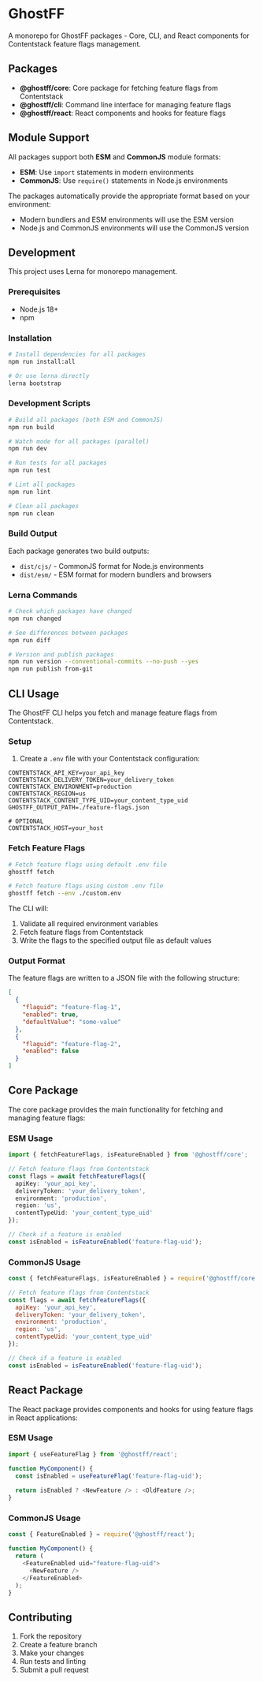 # GhostFF

A monorepo for GhostFF packages - Core, CLI, and React components for Contentstack feature flags management.

## Packages

- **@ghostff/core**: Core package for fetching feature flags from Contentstack
- **@ghostff/cli**: Command line interface for managing feature flags
- **@ghostff/react**: React components and hooks for feature flags

## Module Support

All packages support both **ESM** and **CommonJS** module formats:

- **ESM**: Use `import` statements in modern environments
- **CommonJS**: Use `require()` statements in Node.js environments

The packages automatically provide the appropriate format based on your environment:
- Modern bundlers and ESM environments will use the ESM version
- Node.js and CommonJS environments will use the CommonJS version

## Development

This project uses Lerna for monorepo management.

### Prerequisites

- Node.js 18+
- npm

### Installation

```bash
# Install dependencies for all packages
npm run install:all

# Or use lerna directly
lerna bootstrap
```

### Development Scripts

```bash
# Build all packages (both ESM and CommonJS)
npm run build

# Watch mode for all packages (parallel)
npm run dev

# Run tests for all packages
npm run test

# Lint all packages
npm run lint

# Clean all packages
npm run clean
```

### Build Output

Each package generates two build outputs:
- `dist/cjs/` - CommonJS format for Node.js environments
- `dist/esm/` - ESM format for modern bundlers and browsers

### Lerna Commands

```bash
# Check which packages have changed
npm run changed

# See differences between packages
npm run diff

# Version and publish packages
npm run version --conventional-commits --no-push --yes
npm run publish from-git
```

## CLI Usage

The GhostFF CLI helps you fetch and manage feature flags from Contentstack.

### Setup

1. Create a `.env` file with your Contentstack configuration:

```env
CONTENTSTACK_API_KEY=your_api_key
CONTENTSTACK_DELIVERY_TOKEN=your_delivery_token
CONTENTSTACK_ENVIRONMENT=production
CONTENTSTACK_REGION=us
CONTENTSTACK_CONTENT_TYPE_UID=your_content_type_uid
GHOSTFF_OUTPUT_PATH=./feature-flags.json

# OPTIONAL
CONTENTSTACK_HOST=your_host
```

### Fetch Feature Flags

```bash
# Fetch feature flags using default .env file
ghostff fetch

# Fetch feature flags using custom .env file
ghostff fetch --env ./custom.env
```

The CLI will:
1. Validate all required environment variables
2. Fetch feature flags from Contentstack
3. Write the flags to the specified output file as default values

### Output Format

The feature flags are written to a JSON file with the following structure:

```json
[
  {
    "flaguid": "feature-flag-1",
    "enabled": true,
    "defaultValue": "some-value"
  },
  {
    "flaguid": "feature-flag-2",
    "enabled": false
  }
]
```

## Core Package

The core package provides the main functionality for fetching and managing feature flags:

### ESM Usage
```typescript
import { fetchFeatureFlags, isFeatureEnabled } from '@ghostff/core';

// Fetch feature flags from Contentstack
const flags = await fetchFeatureFlags({
  apiKey: 'your_api_key',
  deliveryToken: 'your_delivery_token',
  environment: 'production',
  region: 'us',
  contentTypeUid: 'your_content_type_uid'
});

// Check if a feature is enabled
const isEnabled = isFeatureEnabled('feature-flag-uid');
```

### CommonJS Usage
```javascript
const { fetchFeatureFlags, isFeatureEnabled } = require('@ghostff/core');

// Fetch feature flags from Contentstack
const flags = await fetchFeatureFlags({
  apiKey: 'your_api_key',
  deliveryToken: 'your_delivery_token',
  environment: 'production',
  region: 'us',
  contentTypeUid: 'your_content_type_uid'
});

// Check if a feature is enabled
const isEnabled = isFeatureEnabled('feature-flag-uid');
```

## React Package

The React package provides components and hooks for using feature flags in React applications:

### ESM Usage
```typescript
import { useFeatureFlag } from '@ghostff/react';

function MyComponent() {
  const isEnabled = useFeatureFlag('feature-flag-uid');
  
  return isEnabled ? <NewFeature /> : <OldFeature />;
}
```

### CommonJS Usage
```javascript
const { FeatureEnabled } = require('@ghostff/react');

function MyComponent() {
  return (
    <FeatureEnabled uid="feature-flag-uid">
      <NewFeature />
    </FeatureEnabled>
  );
}
```

## Contributing

1. Fork the repository
2. Create a feature branch
3. Make your changes
4. Run tests and linting
5. Submit a pull request

